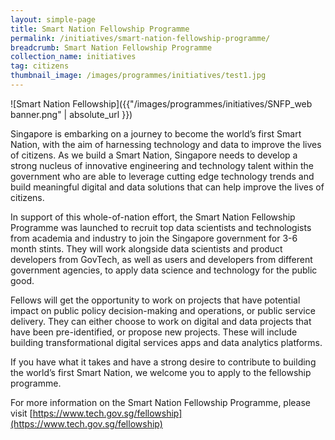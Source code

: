```yaml
---
layout: simple-page
title: Smart Nation Fellowship Programme
permalink: /initiatives/smart-nation-fellowship-programme/
breadcrumb: Smart Nation Fellowship Programme
collection_name: initiatives
tag: citizens
thumbnail_image: /images/programmes/initiatives/test1.jpg
---
```


![Smart Nation Fellowship]({{"/images/programmes/initiatives/SNFP_web banner.png" | absolute_url }})

Singapore is embarking on a journey to become the world’s first Smart Nation, with the aim of harnessing technology and data to improve the lives of citizens. As we build a Smart Nation, Singapore needs to develop a strong nucleus of innovative engineering and technology talent within the government who are able to leverage cutting edge technology trends and build meaningful digital and data solutions that can help improve the lives of citizens.

In support of this whole-of-nation effort, the Smart Nation Fellowship Programme was launched to recruit top data scientists and technologists from academia and industry to join the Singapore government for 3-6 month stints. They will work alongside data scientists and product developers from GovTech, as well as users and developers from different government agencies, to apply data science and technology for the public good.

Fellows will get the opportunity to work on projects that have potential impact on public policy decision-making and operations, or public service delivery. They can either choose to work on digital and data projects that have been pre-identified, or propose new projects. These will include building transformational digital services apps and data analytics platforms.

If you have what it takes and have a strong desire to contribute to building the world’s first Smart Nation, we welcome you to apply to the fellowship programme. 

For more information on the Smart Nation Fellowship Programme, please visit [https://www.tech.gov.sg/fellowship](https://www.tech.gov.sg/fellowship)
